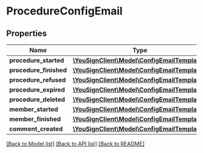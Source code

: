 # ProcedureConfigEmail

## Properties
Name | Type | Description | Notes
------------ | ------------- | ------------- | -------------
**procedure_started** | [**\YouSignClient\Model\ConfigEmailTemplate[]**](ConfigEmailTemplate.md) |  | [optional] 
**procedure_finished** | [**\YouSignClient\Model\ConfigEmailTemplate[]**](ConfigEmailTemplate.md) |  | [optional] 
**procedure_refused** | [**\YouSignClient\Model\ConfigEmailTemplate[]**](ConfigEmailTemplate.md) |  | [optional] 
**procedure_expired** | [**\YouSignClient\Model\ConfigEmailTemplate[]**](ConfigEmailTemplate.md) |  | [optional] 
**procedure_deleted** | [**\YouSignClient\Model\ConfigEmailTemplate[]**](ConfigEmailTemplate.md) |  | [optional] 
**member_started** | [**\YouSignClient\Model\ConfigEmailTemplate[]**](ConfigEmailTemplate.md) |  | [optional] 
**member_finished** | [**\YouSignClient\Model\ConfigEmailTemplate[]**](ConfigEmailTemplate.md) |  | [optional] 
**comment_created** | [**\YouSignClient\Model\ConfigEmailTemplate[]**](ConfigEmailTemplate.md) |  | [optional] 

[[Back to Model list]](../README.md#documentation-for-models) [[Back to API list]](../README.md#documentation-for-api-endpoints) [[Back to README]](../README.md)

